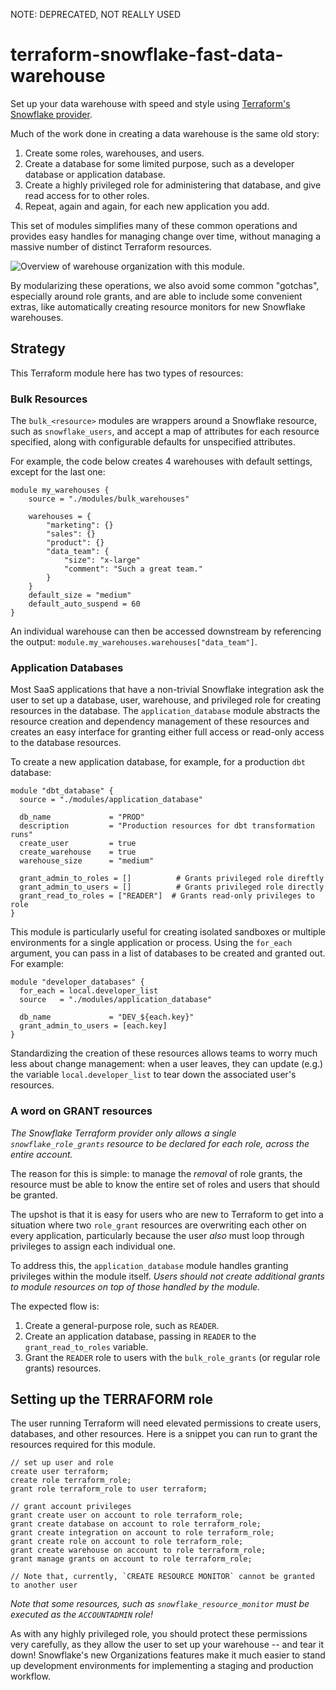 NOTE: DEPRECATED, NOT REALLY USED

# terraform-snowflake-fast-data-warehouse

Set up your data warehouse with speed and style using [Terraform's Snowflake provider](https://github.com/chanzuckerberg/terraform-provider-snowflake).

Much of the work done in creating a data warehouse is the same old story:

1. Create some roles, warehouses, and users.
2. Create a database for some limited purpose, such as a developer database or application database.
3. Create a highly privileged role for administering that database, and give read access for to other roles.
4. Repeat, again and again, for each new application you add.

This set of modules simplifies many of these common operations and provides easy
handles for managing change over time, without managing a massive number of distinct
Terraform resources.

![Overview of warehouse organization with this module.](./assets/overview.png)

By modularizing these operations, we also avoid some common "gotchas", especially
around role grants, and are able to include some convenient extras, like automatically
creating resource monitors for new Snowflake warehouses.


## Strategy

This Terraform module here has two types of resources:

### Bulk Resources

The `bulk_<resource>` modules are wrappers around a Snowflake resource, such as
`snowflake_users`, and accept a map of attributes for each resource specified,
along with configurable defaults for unspecified attributes.

For example, the code below creates 4 warehouses with default settings, except
for the last one:

```
module my_warehouses {
    source = "./modules/bulk_warehouses"

    warehouses = {
        "marketing": {}
        "sales": {}
        "product": {}
        "data_team": {
            "size": "x-large"
            "comment": "Such a great team."
        }
    }
    default_size = "medium"
    default_auto_suspend = 60
}
```

An individual warehouse can then be accessed downstream by referencing the
output: `module.my_warehouses.warehouses["data_team"]`.

### Application Databases

Most SaaS applications that have a non-trivial Snowflake integration ask the user
to set up a database, user, warehouse, and privileged role for creating resources
in the database. The `application_database` module abstracts the resource creation
and dependency management of these resources and creates an easy interface for
granting either full access or read-only access to the database resources.

To create a new application database, for example, for a production `dbt` database:

```
module "dbt_database" {
  source = "./modules/application_database"

  db_name             = "PROD"
  description         = "Production resources for dbt transformation runs"
  create_user         = true
  create_warehouse    = true
  warehouse_size      = "medium"

  grant_admin_to_roles = []          # Grants privileged role direftly
  grant_admin_to_users = []          # Grants privileged role directly
  grant_read_to_roles = ["READER"]  # Grants read-only privileges to role
}
```

This module is particularly useful for creating isolated sandboxes or multiple
environments for a single application or process. Using the `for_each` argument,
you can pass in a list of databases to be created and granted out. For example:

```
module "developer_databases" {
  for_each = local.developer_list
  source   = "./modules/application_database"

  db_name             = "DEV_${each.key}"
  grant_admin_to_users = [each.key]
}
```

Standardizing the creation of these resources allows teams to worry much less
about change management: when a user leaves, they can update (e.g.) the variable
`local.developer_list` to tear down the associated user's resources.

### A word on GRANT resources

*The Snowflake Terraform provider only allows a single `snowflake_role_grants`
resource to be declared for each role, across the entire account.*

The reason for this is simple: to manage the _removal_ of role grants, the resource
must be able to know the entire set of roles and users that should be granted.

The upshot is that it is easy for users who are new to Terraform to get into
a situation where two `role_grant` resources are overwriting each other on every
application, particularly because the user _also_ must loop through privileges
to assign each individual one.

To address this, the `application_database` module handles granting privileges
within the module itself. *Users should _not_ create additional grants to module
resources on top of those handled by the module.*

The expected flow is:

1. Create a general-purpose role, such as `READER`.
2. Create an application database, passing in `READER` to the `grant_read_to_roles` variable.
3. Grant the `READER` role to users with the `bulk_role_grants` (or regular role grants) resources.

## Setting up the TERRAFORM role

The user running Terraform will need elevated permissions to create users,
databases, and other resources. Here is a snippet you can run to grant the
resources required for this module.

```{terraform}
// set up user and role
create user terraform;
create role terraform_role;
grant role terraform_role to user terraform;

// grant account privileges
grant create user on account to role terraform_role;
grant create database on account to role terraform_role;
grant create integration on account to role terraform_role;
grant create role on account to role terraform_role;
grant create warehouse on account to role terraform_role;
grant manage grants on account to role terraform_role;

// Note that, currently, `CREATE RESOURCE MONITOR` cannot be granted to another user
```

*Note that some resources, such as `snowflake_resource_monitor` must be executed
as the `ACCOUNTADMIN` role!*

As with any highly privileged role, you should protect these permissions very
carefully, as they allow the user to set up your warehouse -- and tear it down!
Snowflake's new Organizations features make it much easier to stand up development
environments for implementing a staging and production workflow.
